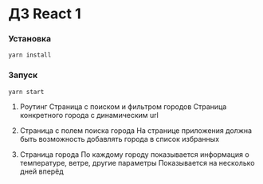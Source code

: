 # ДЗ React 1

### Установка
`yarn install`

### Запуск
`yarn start`

1. Роутинг
Страница с поиском и фильтром городов
Страница конкретного города с динамическим url

2. Страница с полем поиска города
На странице приложения должна быть возможность добавлять города в список избранных

3. Страница города
По каждому городу показывается информация о температуре, ветре, другие параметры
Показывается на несколько дней вперёд